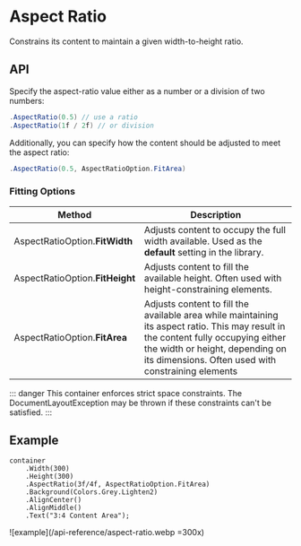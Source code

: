 # Aspect Ratio

Constrains its content to maintain a given width-to-height ratio.

## API

Specify the aspect-ratio value either as a number or a division of two numbers: 

```c#
.AspectRatio(0.5) // use a ratio
.AspectRatio(1f / 2f) // or division
```

Additionally, you can specify how the content should be adjusted to meet the aspect ratio:

```c#
.AspectRatio(0.5, AspectRatioOption.FitArea)
```

### Fitting Options

| Method                          | Description                                                                                                                                                                                                                  |
|---------------------------------|------------------------------------------------------------------------------------------------------------------------------------------------------------------------------------------------------------------------------|
| AspectRatioOption.**FitWidth**  | Adjusts content to occupy the full width available. Used as the **default** setting in the library.                                                                                                                          |
| AspectRatioOption.**FitHeight** | Adjusts content to fill the available height. Often used with height-constraining elements.                                                                                                                                  |
| AspectRatioOption.**FitArea**   | Adjusts content to fill the available area while maintaining its aspect ratio. This may result in the content fully occupying either the width or height, depending on its dimensions. Often used with constraining elements |

::: danger
This container enforces strict space constraints.
The DocumentLayoutException may be thrown if these constraints can't be satisfied.
:::


## Example

```c#{4}
container
    .Width(300)
    .Height(300)
    .AspectRatio(3f/4f, AspectRatioOption.FitArea)
    .Background(Colors.Grey.Lighten2)
    .AlignCenter()
    .AlignMiddle()
    .Text("3:4 Content Area");
```

![example](/api-reference/aspect-ratio.webp =300x)
